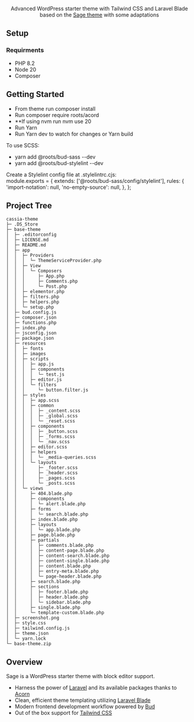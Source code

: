 <p align="center">Advanced WordPress starter theme with Tailwind CSS and Laravel Blade based on the <a href="https://github.com/roots/sage">Sage theme</a> with some adaptations</p>

## Setup

### Requirments
<ul>
  <li>PHP 8.2</li>
  <li>Node 20</li>
  <li>Composer</li>
</ul>

## Getting Started

<ul>
  <li>From theme run composer install</li>
  <li>Run composer require roots/acord</li>
  <li>**If using nvm run nvm use 20</li>
  <li>Run Yarn</li>
  <li>Run Yarn dev to watch for changes or Yarn build</li>
</ul>

<p>To use SCSS:</p>
<ul>
  <li>yarn add @roots/bud-sass --dev</li>
  <li>yarn add @roots/bud-stylelint --dev</li>
</ul>

<p>
Create a Stylelint config file at .stylelintrc.cjs:</br>
module.exports = {
  extends: ['@roots/bud-sass/config/stylelint'],
  rules: {
    'import-notation': null,
    'no-empty-source': null,
  },
};
</p>

## Project Tree


```
cassia-theme
├─ .DS_Store
├─ base-theme
│  ├─ .editorconfig
│  ├─ LICENSE.md
│  ├─ README.md
│  ├─ app
│  │  ├─ Providers
│  │  │  └─ ThemeServiceProvider.php
│  │  ├─ View
│  │  │  └─ Composers
│  │  │     ├─ App.php
│  │  │     ├─ Comments.php
│  │  │     └─ Post.php
│  │  ├─ elementor.php
│  │  ├─ filters.php
│  │  ├─ helpers.php
│  │  └─ setup.php
│  ├─ bud.config.js
│  ├─ composer.json
│  ├─ functions.php
│  ├─ index.php
│  ├─ jsconfig.json
│  ├─ package.json
│  ├─ resources
│  │  ├─ fonts
│  │  ├─ images
│  │  ├─ scripts
│  │  │  ├─ app.js
│  │  │  ├─ components
│  │  │  │  └─ test.js
│  │  │  ├─ editor.js
│  │  │  └─ filters
│  │  │     └─ button.filter.js
│  │  ├─ styles
│  │  │  ├─ app.scss
│  │  │  ├─ common
│  │  │  │  ├─ _content.scss
│  │  │  │  ├─ _global.scss
│  │  │  │  └─ _reset.scss
│  │  │  ├─ components
│  │  │  │  ├─ _button.scss
│  │  │  │  ├─ _forms.scss
│  │  │  │  └─ _nav.scss
│  │  │  ├─ editor.scss
│  │  │  ├─ helpers
│  │  │  │  └─ _media-queries.scss
│  │  │  └─ layouts
│  │  │     ├─ _footer.scss
│  │  │     ├─ _header.scss
│  │  │     ├─ _pages.scss
│  │  │     └─ _posts.scss
│  │  └─ views
│  │     ├─ 404.blade.php
│  │     ├─ components
│  │     │  └─ alert.blade.php
│  │     ├─ forms
│  │     │  └─ search.blade.php
│  │     ├─ index.blade.php
│  │     ├─ layouts
│  │     │  └─ app.blade.php
│  │     ├─ page.blade.php
│  │     ├─ partials
│  │     │  ├─ comments.blade.php
│  │     │  ├─ content-page.blade.php
│  │     │  ├─ content-search.blade.php
│  │     │  ├─ content-single.blade.php
│  │     │  ├─ content.blade.php
│  │     │  ├─ entry-meta.blade.php
│  │     │  └─ page-header.blade.php
│  │     ├─ search.blade.php
│  │     ├─ sections
│  │     │  ├─ footer.blade.php
│  │     │  ├─ header.blade.php
│  │     │  └─ sidebar.blade.php
│  │     ├─ single.blade.php
│  │     └─ template-custom.blade.php
│  ├─ screenshot.png
│  ├─ style.css
│  ├─ tailwind.config.js
│  ├─ theme.json
│  └─ yarn.lock
└─ base-theme.zip

```

## Overview

Sage is a WordPress starter theme with block editor support.

- Harness the power of [Laravel](https://laravel.com) and its available packages thanks to [Acorn](https://github.com/roots/acorn)
- Clean, efficient theme templating utilizing [Laravel Blade](https://laravel.com/docs/master/blade)
- Modern frontend development workflow powered by [Bud](https://bud.js.org/)
- Out of the box support for [Tailwind CSS](https://tailwindcss.com/)